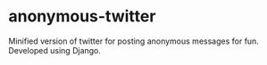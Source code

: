 # anonymous-twitter
Minified version of twitter for posting anonymous messages for fun. Developed using Django.
